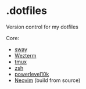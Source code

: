 # .dotfiles

Version control for my dotfiles

Core:
- [sway](https://swaywm.org/)
- [Wezterm](https://wezfurlong.org/wezterm/install/linux.html)
- [tmux](https://github.com/tmux/tmux)
- [zsh](https://www.zsh.org/)
- [powerlevel10k](https://github.com/romkatv/powerlevel10k)
- [Neovim](https://github.com/neovim/neovim/wiki/Building-Neovim) (build from source)
